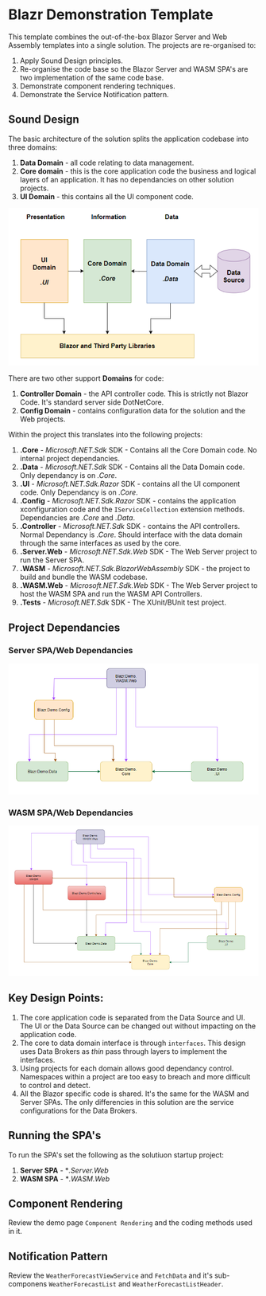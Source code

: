 # Blazr Demonstration Template

This template combines the out-of-the-box Blazor Server and Web Assembly templates into a single solution.  The projects are re-organised to:

1. Apply Sound Design principles. 
2. Re-organise the code base so the Blazor Server and WASM SPA's are two implementation of the same code base.
3. Demonstrate component rendering techniques.
4. Demonstrate the Service Notification pattern.

## Sound Design

The basic architecture of the solution splits the application codebase into three domains:

1. **Data Domain** - all code relating to data management.
2. **Core domain** - this is the core application code the business and logical layers of an application.  It has no dependancies on other solution projects.
3. **UI Domain** - this contains all the UI component code.

![Design Architecture](./Images/Domain-Model.png)

There are two other support **Domains** for code:

1. **Controller Domain** - the API controller code.  This is strictly not Blazor Code.  It's standard server side DotNetCore.
2. **Config Domain** - contains configuration data for the solution and the Web projects.

Within the project this translates into the following projects:

1. **.Core** - *Microsoft.NET.Sdk* SDK - Contains all the Core Domain code.  No internal project dependancies.
2. **.Data** - *Microsoft.NET.Sdk* SDK - Contains all the Data Domain code.  Only dependancy is on *.Core*.
3. **.UI** - *Microsoft.NET.Sdk.Razor* SDK - contains all the UI component code.  Only Dependancy is on *.Core*.
4. **.Config** - *Microsoft.NET.Sdk.Razor* SDK - contains the application xconfiguration code and the `IServiceCollection` extension methods.   Dependancies are *.Core* and *.Data*.
5. **.Controller** - *Microsoft.NET.Sdk* SDK - contains the API controllers. Normal Dependancy is *.Core*.  Should interface with the data domain through the same interfaces as used by the core.
6. **.Server.Web** - *Microsoft.NET.Sdk.Web* SDK - The Web Server project to run the Server SPA.
7. **.WASM** - *Microsoft.NET.Sdk.BlazorWebAssembly* SDK - the project to build and bundle the WASM codebase.
8. **.WASM.Web** - *Microsoft.NET.Sdk.Web* SDK - The Web Server project to host the WASM SPA and run the WASM API Controllers.
9. **.Tests** - *Microsoft.NET.Sdk* SDK - The XUnit/BUnit test project.

## Project Dependancies

### Server SPA/Web Dependancies

![Server Dependancies](./Images/Blazr.Demo.Server.Web-Project-Structure.png)

### WASM SPA/Web Dependancies

![WASM Dependancies](./Images/Blazr.Demo.WASM.Web-Project-Structure.png)

## Key Design Points:

1. The core application code is separated from the Data Source and UI.  The UI or the Data Source can be changed out without impacting on the application code.
2. The core to data domain interface is through `interfaces`.  This design uses Data Brokers as *thin* pass through layers to implement the interfaces.
3. Using projects for each domain allows good dependancy control.  Namespaces within a project are too easy to breach and more difficult to control and detect.
4. All the Blazor specific code is shared.  It's the same for the WASM and Server SPAs.  The only differencies in this solution are the service configurations for the Data Brokers.

## Running the SPA's

To run the SPA's set the following as the solutiuon startup project:

1. **Server SPA** - **.Server.Web*
2. **WASM SPA** - **.WASM.Web*

## Component Rendering

Review the demo page `Component Rendering` and the coding methods used in it.

## Notification Pattern

Review the `WeatherForecastViewService` and `FetchData` and it's sub-componens `WeatherForecastList` and `WeatherForecastListHeader`.